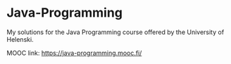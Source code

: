 # Java-Programming

My solutions for the Java Programming course offered by the University of Helenski.

MOOC link: https://java-programming.mooc.fi/

